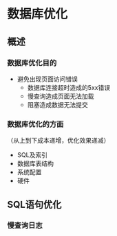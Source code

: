 # 数据库优化

## 概述

### 数据库优化目的

- 避免出现页面访问错误
  - 数据库连接超时造成的5xx错误
  - 慢查询造成页面无法加载
  - 阻塞造成数据无法提交

### 数据库优化的方面

（从上到下成本递增，优化效果递减）

- SQL及索引
- 数据库表结构
- 系统配置
- 硬件

## SQL语句优化

### 慢查询日志


